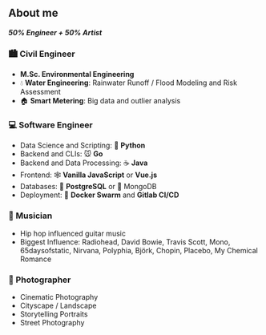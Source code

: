 ## About me

***50% Engineer + 50% Artist***

### :cityscape: Civil Engineer

- **M.Sc. Environmental Engineering**
- :droplet: **Water Engineering**: Rainwater Runoff / Flood Modeling and Risk Assessment
- :house: **Smart Metering**: Big data and outlier analysis


### :computer: Software Engineer

- Data Science and Scripting: :snake: **Python** 
- Backend and CLIs: :mouse: **Go**
- Backend and Data Processing: :coffee: **Java**
- Frontend: :spider_web: **Vanilla JavaScript** or **Vue.js** 
- Databases: :elephant: **PostgreSQL** or :leafy_green: MongoDB
- Deployment: :whale: **Docker Swarm** and **Gitlab CI/CD**


### :musical_note: Musician

- Hip hop influenced guitar music
- Biggest Influence: Radiohead, David Bowie, Travis Scott, Mono, 65daysofstatic, Nirvana, Polyphia, Björk, Chopin, Placebo, My Chemical Romance


### :camera_flash: Photographer

- Cinematic Photography
- Cityscape / Landscape
- Storytelling Portraits
- Street Photography
